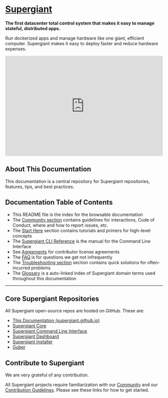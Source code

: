 [supergiant.io]: https://supergiant.io/ "Supergiant - Scaling Open-Source Container Orchestration"
[Contrib Guide]: ./docs/community/contribution-guidelines.md "Supergiant Community Contribution Guidelines"
[Community]: ./docs/community/ "The Supergiant Community"
[Start Here]: ./docs/start/ "Supergiant: Start Here"

[Supergiant Documentation Repo]: https://github.com/supergiant/supergiant.github.io
[Supergiant Core Repo]: https://github.com/supergiant/supergiant
[Supergiant CLI Repo]: https://github.com/supergiant/supergiant-cli
[Supergiant Dashboard Repo]: https://github.com/supergiant/supergiant-dashboard
[Supergiant installer Repo]: https://github.com/supergiant/supergiant-installer
[Guber Repo]: https://github.com/supergiant/guber
[Community Docs]: ./docs/community/README.md
[Start Docs]: ./docs/start/README.md
[CLI Docs]: ./docs/cli/README.md
[Agreements Docs]: ./docs/agreements/README.md
[FAQ]: ./FAQ.md
[Troubleshooting]: ./troubleshooting.md
[Glossary]: ./GLOSSARY.md

[Supergiant][supergiant.io]
=======================================================================

**The first datacenter total control system that makes it easy to manage stateful, distributed apps.**


Run dockerized apps and manage hardware like one giant, efficient computer. Supergiant makes it easy to deploy faster and reduce hardware expenses.

<iframe
  src="https://www.youtube.com/embed/YORNBfoC3-I"
  allowfullscreen
  frameborder="0"
  width="100%"
  height="320"
  >

  **Watch the Supergiant Introduction video to learn more.**

  https://www.youtube.com/watch?v=YORNBfoC3-I

</iframe>


About This Documentation
-----------------------------------------------------------------------

This documentation is a central repository for Supergiant repositories, features, tips, and best practices.


Documentation Table of Contents
-----------------------------------------------------------------------

* This README file is the index for the browsable documentation
* The [Community section][Community Docs] contains guidelines for interactions, Code of Conduct, where and how to report issues, etc.
* The [Start Here][Start Docs] section contains tutorials and primers for high-level concepts
* The [Supergiant CLI Reference][CLI Docs] is the manual for the Command Line Interface
* See [Agreements][Agreements Docs] for contributor license agreements
* The [FAQ][FAQ] is for questions we get not infrequently
* The [Troubleshooting section][Troubleshooting] section contains quick solutions for often-incurred problems
* The [Glossary][Glossary] is a auto-linked index of Supergiant domain terms used throughout this documentation


-----------------------------------------------------------------------


Core Supergiant Repositories
-----------------------------------------------------------------------

All Supergiant open-source repos are hosted on GitHub. These are:

* [This Documentation (supergiant.github.io)][Supergiant Documentation Repo]
* [Supergiant Core][Supergiant Core Repo]
* [Supergiant Command Line Interface][Supergiant CLI Repo]
* [Supergiant Dashboard][Supergiant Dashboard Repo]
* [Supergiant Installer][Supergiant Installer Repo]
* [Guber][Guber Repo]


Contribute to Supergiant
-----------------------------------------------------------------------

We are very grateful of any contribution.

All Supergiant projects require familiarization with our [Community][Community] and our [Contribution Guidelines][Contrib Guide]. Please see these links for how to get started.
